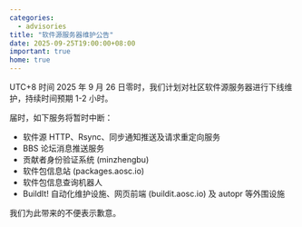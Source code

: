 ```yaml
---
categories:
  - advisories
title: "软件源服务器维护公告"
date: 2025-09-25T19:00:00+08:00
important: true
home: true
---
```


UTC+8 时间 2025 年 9 月 26 日零时，我们计划对社区软件源服务器进行下线维护，持续时间预期 1-2 小时。

届时，如下服务将暂时中断：

- 软件源 HTTP、Rsync、同步通知推送及请求重定向服务
- BBS 论坛消息推送服务
- 贡献者身份验证系统 (minzhengbu)
- 软件包信息站 (packages.aosc.io)
- 软件包信息查询机器人
- BuildIt! 自动化维护设施、网页前端 (buildit.aosc.io) 及 autopr 等外围设施

我们为此带来的不便表示歉意。